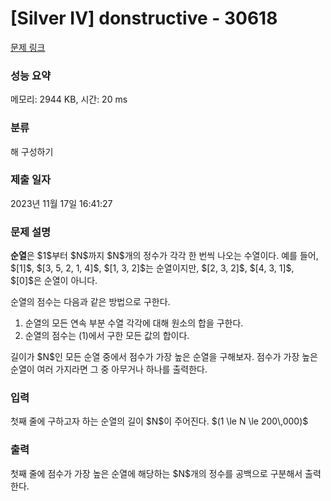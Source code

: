 # [Silver IV] donstructive - 30618 

[문제 링크](https://www.acmicpc.net/problem/30618) 

### 성능 요약

메모리: 2944 KB, 시간: 20 ms

### 분류

해 구성하기

### 제출 일자

2023년 11월 17일 16:41:27

### 문제 설명

<p><strong>순열</strong>은 $1$부터 $N$까지 $N$개의 정수가 각각 한 번씩 나오는 수열이다. 예를 들어, $[1]$, $[3, 5, 2, 1, 4]$, $[1, 3, 2]$는 순열이지만, $[2, 3, 2]$, $[4, 3, 1]$, $[0]$은 순열이 아니다.</p>

<p>순열의 점수는 다음과 같은 방법으로 구한다.</p>

<ol>
	<li>순열의 모든 연속 부분 수열 각각에 대해 원소의 합을 구한다.</li>
	<li>순열의 점수는 (1)에서 구한 모든 값의 합이다.</li>
</ol>

<p>길이가 $N$인 모든 순열 중에서 점수가 가장 높은 순열을 구해보자. 점수가 가장 높은 순열이 여러 가지라면 그 중 아무거나 하나를 출력한다.</p>

### 입력 

 <p>첫째 줄에 구하고자 하는 순열의 길이 $N$이 주어진다. $(1 \le N \le 200\,000)$</p>

### 출력 

 <p>첫째 줄에 점수가 가장 높은 순열에 해당하는 $N$개의 정수를 공백으로 구분해서 출력한다.</p>

